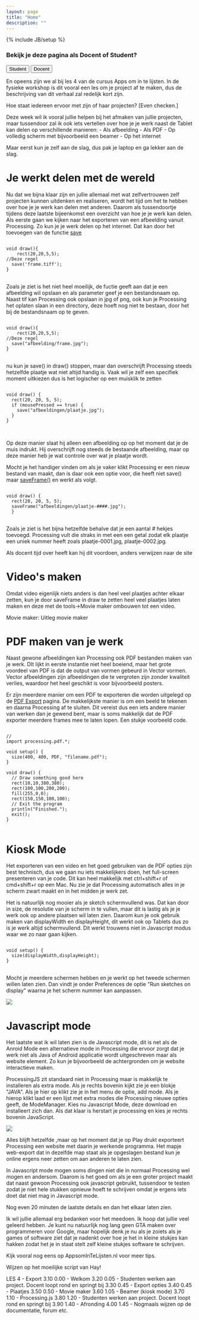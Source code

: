```yaml
---
layout: page
title: "Home"
description: ""
---
```

{% include JB/setup %}

<h3>Bekijk je deze pagina als Docent of Student?</h3>
<div class="btn-group ">
  <button id="student" type="button" class="btn btn-default">Student</button>
  <button id="teacher" type="button" class="btn btn-default">Docent</button>
</div>

<p>En opeens zijn we al bij les 4 van de cursus Apps om in te lijsten. In de fysieke workshop is dit vooral een les om je project af te maken, dus de beschrijving van dit verhaal zal redelijk kort zijn.</p>

<p class="instructor">Hoe staat iedereen ervoor met zijn of haar projecten? [Even checken.]</p>

<p class="instructor">
Deze week wil ik vooral jullie helpen bij het afmaken van jullie projecten, maar tussendoor zal ik ook iets vertellen over hoe je je werk naast de Tablet kan delen op verschillende manieren:
- Als afbeelding
- Als PDF
- Op volledig scherm met bijvoorbeeld een beamer
- Op het internet

Maar eerst kun je zelf aan de slag, dus pak je laptop en ga lekker aan de slag.
</p>


<h1>Je werkt delen met de wereld</h1>

<p>Nu dat we bijna klaar zijn en jullie allemaal met wat zelfvertrouwen zelf projecten kunnen uitdenken en realiseren, wordt het tijd om het te hebben over hoe je je werk kan delen met anderen. Daarom als tussendoortje tijdens deze laatste bijeenkomst een overzicht van hoe je je werk kan delen.
Als eerste gaan we kijken naar het exporteren van een afbeelding vanuit Processing. Zo kun je je werk delen op het internet. Dat kan door het toevoegen van de functie <a href="http://processing.org/reference/save_.html" target="_blank">save</a>
</p>

<pre>
<code>
void draw(){
    rect(20,20,5,5);
//Deze regel
  save('frame.tiff');
}
</code>
</pre>

<p>
Zoals je ziet is het niet heel moeilijk, de fuctie geeft aan dat je een afbeelding wil opslaan en als parameter geef je een bestandsnaam op. Naast tif kan Processing ook opslaan in jpg of png, ook kun je Processing het oplaten slaan in een directory, deze hoeft nog niet te bestaan, door het bij de bestandsnaam op te geven.
</p>

<pre>
<code>
void draw(){
    rect(20,20,5,5);
//Deze regel
  save("afbeelding/frame.jpg");
}
</code>
</pre>

<p>
nu kun je save() in draw() stoppen, maar dan overschrijft Processing steeds hetzelfde plaatje wat niet altijd handig is. Vaak wil je zelf een specifiek moment uitkiezen dus is het logischer op een muisklik te zetten
</p>

<pre>
<code>
void draw() {
  rect(20, 20, 5, 5);
  if (mousePressed == true) {
    save("afbeeldingen/plaatje.jpg");
  }
}

</code>
</pre>

<p>
Op deze manier slaat hij alleen een afbeelding op op het moment dat je de muis indrukt. Hij overschrijft nog steeds de bestaande afbeelding, maar op deze manier heb je wat controle over wat je plaatje wordt.
</p>

<p>
Mocht je het handiger vinden om als je vaker klikt Processing er een nieuw bestand van maakt, dan is daar ook een optie voor, die heeft niet <a hrf="http://processing.org/reference/save_.html" target="_blank">save()</a> maar <a href="http://processing.org/reference/saveFrame_.html" target="_blank">saveFrame()</a> en werkt als volgt.
</p>


<pre>
<code>
void draw() {
  rect(20, 20, 5, 5);
  saveFrame("afbeeldingen/plaatje-####.jpg");
  }
</code>
</pre>

<p>
Zoals je ziet is het bijna hetzelfde behalve dat je een aantal # hekjes toevoegd. Processing vult die straks in met een een getal zodat elk plaatje een uniek nummer heeft zoals plaatje-0001.jpg, plaatje-0002.jpg.
</p>


<p class="instructor">Als docent tijd over heeft kan hij dit voordoen, anders verwijzen naar de site</p>

<h1>Video's maken</h1>
<p>
Omdat video eigenlijk niets anders is dan heel veel plaatjes achter elkaar zetten, kun je door saveFrame in draw te zetten heel veel plaatjes laten maken en deze met de tools->Movie maker ombouwen tot een video.
</p>

<p>Movie maker:
Uitleg movie maker</p>

<h1>PDF maken van je werk</h1>
<p>
Naast gewone afbeeldingen kan Processing ook PDF bestanden maken van je werk. DIt lijkt in eerste instantie niet heel boeiend, maar het grote voordeel van PDF is dat de output van vormen gebeurd in Vector vormen. Vector afbeeldingen zijn afbeeldingen die te vergroten zijn zonder kwaliteit verlies, waardoor het heel geschikt is voor bijvoorbeeld posters.
</p>

<p>
Er zijn meerdere manier om een PDF te exporteren die worden uitgelegd op de <a href="http://processing.org/reference/libraries/pdf/index.html" target="_blank">PDF Export</a> pagina. De makkelijkste manier is om een beeld te tekenen en daarna Processing af te sluiten. Dit vereist dus een iets andere manier van werken dan je gewend bent, maar is soms makkelijk dat de PDF exporter meerdere frames mee te laten lopen. Een stukje voorbeeld code.
</p>

<pre>
<code>
//
import processing.pdf.*;

void setup() {
  size(400, 400, PDF, "filename.pdf");
}

void draw() {
  // Draw something good here
  rect(10,10,380,380);
  rect(100,100,200,200);
  fill(255,0,0);
  rect(150,150,100,100);
  // Exit the program 
  println("Finished.");
  exit();
}
</code>
</pre>

<h1>Kiosk Mode</h1>
<p>
Het exporteren van een video en het goed gebruiken van de PDF opties zijn best technisch, dus we gaan nu iets makkelijkers doen, het full-screen presenteren van je code. Dit kan heel makkelijk met ctrl+shift+r of cmd+shift+r op een Mac. Nu zie je dat Processing automatisch alles in je scherm zwart maakt en in het midden je werk zet.
</p>

<p>
Het is natuurlijk nog mooier als je sketch schermvullend was. Dat kan door in size, de resolutie van je scherm in te vullen, maar dit is lastig als je je werk ook op andere plaatsen wil laten zien. Daarom kun je ook gebruik maken van displayWidth en displayHeight, dit werkt ook op Tablets dus zo is je werk altijd schermvullend. Dit werkt trouwens niet in Javascript modus waar we zo naar gaan kijken.
</p>

<pre>
<code>
void setup() {
  size(displayWidth,displayHeight);
}
</code>
</pre>

<p>
Mocht je meerdere schermen hebben en je werkt op het tweede schermen willen laten zien. Dan vindt je onder Preferences de optie &#34;Run sketches on display&#34; waarna je het scherm nummer kan aanpassen.
</p>
<img src="http://setuputrecht.github.io/appsomintelijsten/assets/img/multiscreen.jpg"/>

<h1>Javascript mode</h1>
<p>Het laatste wat ik wil laten zien is de Javascript mode, dit is net als de Anroid Mode een alternatieve mode in Processing die ervoor zorgt dat je werk niet als Java of Android applicatie wordt uitgeschreven maar als website element. Zo kun je bijvoorbeeld de achtergronden om je website interactieve maken.</p>

<p>
ProcessingJS zit standaard niet in Processing maar is makkelijk te installeren als extra mode. Als je rechts bovenin kijkt zie je een blokje &#34;JAVA&#34;. Als je hier op klikt zie je in het menu de optie, add mode. Als je hierop klikt laad er een lijst met extra modes die Processing nieuwe opties geeft, de ModeManager. Kies nu Javascript Mode, deze download en installeert zich dan. Als dat klaar is herstart je processing en kies je rechts bovenin JavaScript.
</p>

<img src="http://setuputrecht.github.io/appsomintelijsten/assets/img/modes.jpg"/>

<p>
Alles blijft hetzelfde ,maar op het moment dat je op Play drukt exporteert Processing een website met daarin je werkende programma. Het mapje web-export dat in dezelfde map staat als je opgeslagen bestand kun je online ergens neer zetten om aan anderen te laten zien. 
</p>

<p>
In Javascript mode mogen soms dingen niet die in normaal Processing wel mogen en andersom. Daarom is het goed om als je een groter project maakt dat naast gewoon Processing ook javascript gebruikt, tussendoor te testen zodat je niet hele stukken opnieuw hoeft te schrijven omdat je ergens iets doet dat niet mag in Javascript mode.
</p>

<p class="instructor">
Nog even 20 minuten de laatste details en dan het elkaar laten zien.</p>

<p>
Ik wil jullie allemaal erg bedanken voor het meedoen. Ik hoop dat jullie veel geleerd hebben. Je kunt nu natuurlijk nog lang geen GTA maken over programmeren voor Google, maar hopelijk denk je nu als je zoiets als je games of software ziet dat je nadenkt over hoe je het in kleine stukjes kan hakken zodat het je in staat stelt zelf kleine stukjes software te schrijven.
</p>

<p>
Kijk vooral nog eens op AppsomInTeLijsten.nl voor meer tips. </p>

<p class="instructor">
Wijzen op het moeilijke script van Hay!
</p>

<p class="instructor">
LES 4 - Export
3.10 0.00 - Welkom
3.20 0.05 - Studenten werken aan project. Docent loopt rond en springt bij
3.30 0.45 - Export opties
3.40 0.45 - Plaatjes
3.50 0.50 - Movie maker
3.60 1.05 - Beamer (kiosk mode)
3.70 1.10 - Processing.js
3.80 1.20 - Studenten werken aan project. Docent loopt rond en springt bij
3.90 1.40 - Afronding
4.00 1.45 - Nogmaals wijzen op de documentatie, forum etc.
</p>


